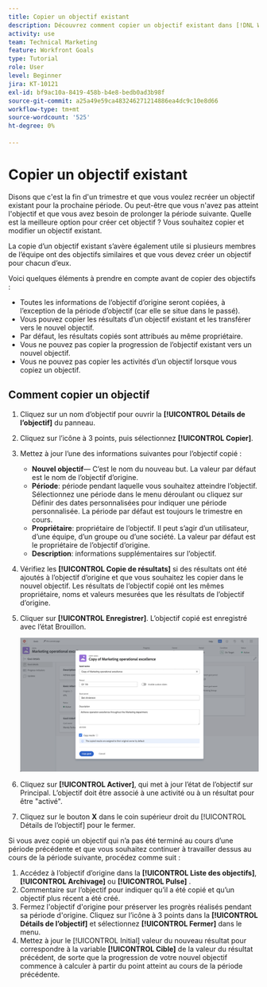 ```yaml
---
title: Copier un objectif existant
description: Découvrez comment copier un objectif existant dans [!DNL Workfront Goals].
activity: use
team: Technical Marketing
feature: Workfront Goals
type: Tutorial
role: User
level: Beginner
jira: KT-10121
exl-id: bf9ac10a-8419-458b-b4e8-bedb0ad3b98f
source-git-commit: a25a49e59ca483246271214886ea4dc9c10e8d66
workflow-type: tm+mt
source-wordcount: '525'
ht-degree: 0%

---
```


# Copier un objectif existant

Disons que c&#39;est la fin d&#39;un trimestre et que vous voulez recréer un objectif existant pour la prochaine période. Ou peut-être que vous n&#39;avez pas atteint l&#39;objectif et que vous avez besoin de prolonger la période suivante. Quelle est la meilleure option pour créer cet objectif ? Vous souhaitez copier et modifier un objectif existant.

La copie d’un objectif existant s’avère également utile si plusieurs membres de l’équipe ont des objectifs similaires et que vous devez créer un objectif pour chacun d’eux.

<!--
Pro-tips graphic
-->

Voici quelques éléments à prendre en compte avant de copier des objectifs :

* Toutes les informations de l’objectif d’origine seront copiées, à l’exception de la période d’objectif (car elle se situe dans le passé).
* Vous pouvez copier les résultats d’un objectif existant et les transférer vers le nouvel objectif.
* Par défaut, les résultats copiés sont attribués au même propriétaire.
* Vous ne pouvez pas copier la progression de l’objectif existant vers un nouvel objectif.
* Vous ne pouvez pas copier les activités d’un objectif lorsque vous copiez un objectif.

## Comment copier un objectif

1. Cliquez sur un nom d’objectif pour ouvrir la **[!UICONTROL Détails de l’objectif]** du panneau.
1. Cliquez sur l’icône à 3 points, puis sélectionnez **[!UICONTROL Copier]**.
1. Mettez à jour l’une des informations suivantes pour l’objectif copié :
   * **Nouvel objectif**— C’est le nom du nouveau but. La valeur par défaut est le nom de l’objectif d’origine.
   * **Période**: période pendant laquelle vous souhaitez atteindre l’objectif. Sélectionnez une période dans le menu déroulant ou cliquez sur Définir des dates personnalisées pour indiquer une période personnalisée. La période par défaut est toujours le trimestre en cours.
   * **Propriétaire**: propriétaire de l’objectif. Il peut s’agir d’un utilisateur, d’une équipe, d’un groupe ou d’une société. La valeur par défaut est le propriétaire de l’objectif d’origine.
   * **Description**: informations supplémentaires sur l’objectif.

1. Vérifiez les **[!UICONTROL Copie de résultats]** si des résultats ont été ajoutés à l’objectif d’origine et que vous souhaitez les copier dans le nouvel objectif. Les résultats de l’objectif copié ont les mêmes propriétaire, noms et valeurs mesurées que les résultats de l’objectif d’origine.

1. Cliquer sur **[!UICONTROL Enregistrer]**. L’objectif copié est enregistré avec l’état Brouillon.

   ![Une image de la fonction [!UICONTROL Détails de l’objectif] dans [!DNL Workfront Goals] avec le [!UICONTROL Copier] option](assets/03-workfront-goals-copy-a-goal.png)

1. Cliquez sur **[!UICONTROL Activer]**, qui met à jour l’état de l’objectif sur Principal. L’objectif doit être associé à une activité ou à un résultat pour être &quot;activé&quot;.

1. Cliquez sur le bouton **X** dans le coin supérieur droit du [!UICONTROL Détails de l’objectif] pour le fermer.

Si vous avez copié un objectif qui n’a pas été terminé au cours d’une période précédente et que vous souhaitez continuer à travailler dessus au cours de la période suivante, procédez comme suit :

1. Accédez à l’objectif d’origine dans la **[!UICONTROL Liste des objectifs]**, **[!UICONTROL Archivage]** ou **[!UICONTROL Pulse]** .
1. Commentaire sur l’objectif pour indiquer qu’il a été copié et qu’un objectif plus récent a été créé.
1. Fermez l&#39;objectif d&#39;origine pour préserver les progrès réalisés pendant sa période d&#39;origine. Cliquez sur l’icône à 3 points dans la **[!UICONTROL Détails de l’objectif]** et sélectionnez **[!UICONTROL Fermer]** dans le menu.
1. Mettez à jour le [!UICONTROL Initial] valeur du nouveau résultat pour correspondre à la variable **[!UICONTROL Cible]** de la valeur du résultat précédent, de sorte que la progression de votre nouvel objectif commence à calculer à partir du point atteint au cours de la période précédente.
